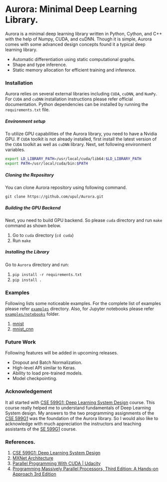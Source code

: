 # Aurora: Minimal Deep Learning Library.

Aurora is a minimal deep learning library written in Python, Cython, and C++ with the help of Numpy, CUDA, and cuDNN. Though it is simple, Aurora comes with some advanced design concepts found it a typical deep learning library. 

* Automatic differentiation using static computational graphs.
* Shape and type inference.
* Static memory allocation for efficient training and inference.


### Installation

Aurora relies on several external libraries including `CUDA`, `cuDNN`, and `NumPy`. For `CUDA` and `cuDNN` installation instructions please refer official documentation. Python dependencies can be installed by running the `requirements.txt` file.

##### Environment setup

To utilize GPU capabilities of the Aurora library, you need to have a Nvidia GPU. If `CUDA` toolkit is not already installed, first install the latest version of the `CUDA` toolkit as well as `cuDNN` library. Next, set following environment variables.

```bash
export LD_LIBRARY_PATH=/usr/local/cuda/lib64:$LD_LIBRARY_PATH
export PATH=/usr/local/cuda/bin:$PATH
```

##### Cloning the Repository

You can clone Aurora repository using following command.

`git clone https://github.com/upul/Aurora.git`


##### Building the GPU Backend

Next, you need to build GPU backend. So please `cuda` directory and run `make` command as shown below.

1. Go to `cuda` directory (`cd cuda`)
2. Run `make`

##### Installing the Library

Go to `Aurora` directory and run:

1. `pip install -r requirements.txt`
2. `pip install .`


### Examples

Following lists some noticeable examples. For the complete list of examples please refer [`examples`](https://github.com/upul/Aurora/tree/master/examples) directory. Also,  for Jupyter notebooks please refer [`examples/notebooks`](https://github.com/upul/Aurora/tree/master/examples/notebooks) folder.

1. [mnist](https://github.com/upul/Aurora/blob/master/examples/mnist.py)
2. [mnist_cnn](https://github.com/upul/Aurora/blob/master/examples/mnist_cnn.py)


### Future Work

Following features will be added in upcoming releases.

* Dropout and Batch Normalization.
* High-level API similar to Keras.
* Ability to load pre-trained models.
* Model checkpointing.


### Acknowledgement

It all started with [CSE 599G1: Deep Learning System Design](http://dlsys.cs.washington.edu/) course. This course really helped me to understand fundamentals of Deep Learning System design. My answers to the two programming assignments of the [CSE 599G1](http://dlsys.cs.washington.edu/) was the foundation of the Aurora library.  So I would also like to acknowledge with much appreciation the instructors and teaching assistants of the  [SE 599G1](http://dlsys.cs.washington.edu/) course.


### References.

1. [CSE 599G1: Deep Learning System Design](http://dlsys.cs.washington.edu/) 
2. [MXNet Architecture](https://mxnet.incubator.apache.org/architecture/index.html)
3. [Parallel Programming With CUDA | Udacity](https://www.udacity.com/course/intro-to-parallel-programming--cs344)
4. [Programming Massively Parallel Processors, Third Edition: A Hands-on Approach 3rd Edition](https://www.amazon.com/Programming-Massively-Parallel-Processors-Hands/dp/0128119861/ref=pd_sim_14_3?_encoding=UTF8&psc=1&refRID=1Z3KFKEPTFQJE7MZQ40G)